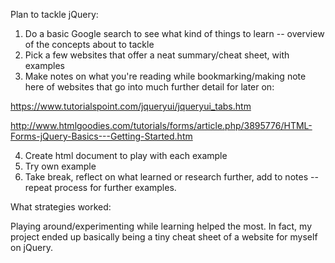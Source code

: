 Plan to tackle jQuery:

1) Do a basic Google search to see what kind of things to learn -- overview of the concepts about to tackle
2) Pick a few websites that offer a neat summary/cheat sheet, with examples
3) Make notes on what you're reading while bookmarking/making note here of websites that go into much further detail for later on:

https://www.tutorialspoint.com/jqueryui/jqueryui_tabs.htm

http://www.htmlgoodies.com/tutorials/forms/article.php/3895776/HTML-Forms-jQuery-Basics---Getting-Started.htm

4) Create html document to play with each example 
5) Try own example
6) Take break, reflect on what learned or research further, add to notes -- repeat process for further examples.

What strategies worked: 

Playing around/experimenting while learning helped the most. In fact, my project ended up basically being a tiny cheat sheet of a website for myself on jQuery.

